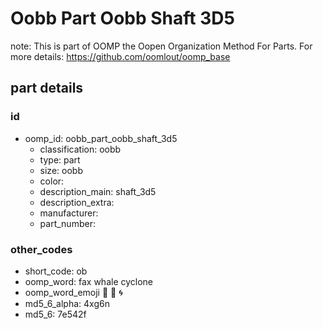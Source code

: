 # Oobb Part Oobb Shaft 3D5  

note: This is part of OOMP the Oopen Organization Method For Parts. For more details: https://github.com/oomlout/oomp_base

##  part details





### id
* oomp_id: oobb_part_oobb_shaft_3d5
  * classification: oobb
  * type: part
  * size: oobb
  * color: 
  * description_main: shaft_3d5
  * description_extra: 
  * manufacturer: 
  * part_number: 

### other_codes
* short_code: ob
* oomp_word: fax whale cyclone
* oomp_word_emoji :fax: :whale: :cyclone:
* md5_6_alpha: 4xg6n
* md5_6: 7e542f